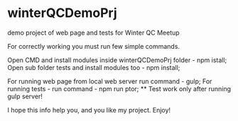# winterQCDemoPrj
demo project of web page and tests for Winter QC Meetup

For correctly working you must run few simple commands.

Open CMD and install modules inside winterQCDemoPrj folder - npm istall;
Open sub folder tests and install modules too - npm install;

For running web page from local web server run command - gulp;
For running tests  - run command - npm run ptor;
** Test work only after running gulp server!

I hope this info help you, and you like my project. Enjoy!

